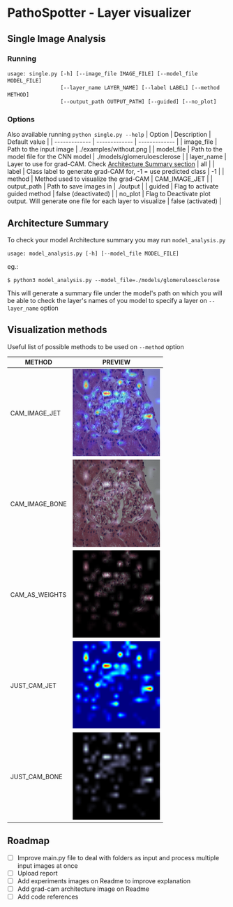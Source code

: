 # PathoSpotter - Layer visualizer

## Single Image Analysis

### Running

```
usage: single.py [-h] [--image_file IMAGE_FILE] [--model_file MODEL_FILE]
                 [--layer_name LAYER_NAME] [--label LABEL] [--method METHOD]
                 [--output_path OUTPUT_PATH] [--guided] [--no_plot]
```

### Options

Also available running `python single.py --help`
| Option | Description | Default value |
| ------------- | ------------- | ------------- |
| image_file | Path to the input image | ./examples/without.png |
| model_file | Path to the model file for the CNN model | ./models/glomeruloesclerose |
| layer_name | Layer to use for grad-CAM. Check [Architecture Summary section](#-architecture-summary) | all |
| label | Class label to generate grad-CAM for, -1 = use predicted class | -1 |
| method | Method used to visualize the grad-CAM | CAM_IMAGE_JET |
| output_path | Path to save images in | ./output |
| guided | Flag to activate guided method | false (deactivated) |
| no_plot | Flag to Deactivate plot output. Will generate one file for each layer to visualize | false (activated) |

## Architecture Summary

To check your model Architecture summary you may run `model_analysis.py`

```
usage: model_analysis.py [-h] [--model_file MODEL_FILE]
```

eg.:

```
$ python3 model_analysis.py --model_file=./models/glomeruloesclerose
```

This will generate a summary file under the model's path on which you will be able to check the layer's names of you model to specify a layer on `--layer_name` option

## Visualization methods

Useful list of possible methods to be used on `--method` option

| METHOD         | PREVIEW                                                                                               |
| -------------- | ----------------------------------------------------------------------------------------------------- |
| CAM_IMAGE_JET  | <img src="./experiments/visualization/max_pooling2d_33/CAM_IMAGE_JET.png" height="200" width="200"/>  |
| CAM_IMAGE_BONE | <img src="./experiments/visualization/max_pooling2d_33/CAM_IMAGE_BONE.png" height="200" width="200"/> |
| CAM_AS_WEIGHTS | <img src="./experiments/visualization/max_pooling2d_33/CAM_AS_WEIGHTS.png" height="200" width="200"/> |
| JUST_CAM_JET   | <img src="./experiments/visualization/max_pooling2d_33/JUST_CAM_JET.png" height="200" width="200"/>   |
| JUST_CAM_BONE  | <img src="./experiments/visualization/max_pooling2d_33/JUST_CAM_BONE.png" height="200" width="200"/>  |

## Roadmap

- [ ] Improve main.py file to deal with folders as input and process multiple input images at once
- [ ] Upload report
- [ ] Add experiments images on Readme to improve explanation
- [ ] Add grad-cam architecture image on Readme
- [ ] Add code references
